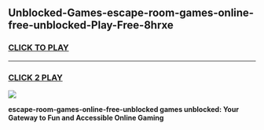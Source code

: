 
## Unblocked-Games-escape-room-games-online-free-unblocked-Play-Free-8hrxe
<h3>
<a href="https://premium76.site?title=escape-room-games-online-free-unblocked&ref=21A">CLICK TO PLAY</a></h3>
<hr>

<h3>
<a href="https://premium76.site?title=escape-room-games-online-free-unblocked&ref=21A">CLICK 2 PLAY</a>
  
</h3>

<a href="https://premium76.site?title=escape-room-games-online-free-unblocked&ref=21A"><img src="https://clearcache.store/games.png"></a>


**escape-room-games-online-free-unblocked games unblocked: Your Gateway to Fun and Accessible Online Gaming**
